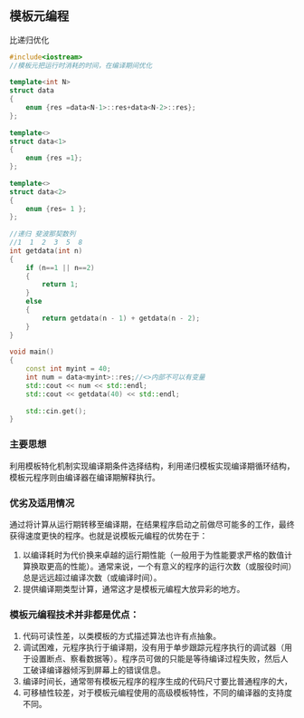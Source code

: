 ## 模板元编程

比递归优化

```C++
#include<iostream>  
//模板元把运行时消耗的时间，在编译期间优化  
  
template<int N>  
struct data  
{  
    enum {res =data<N-1>::res+data<N-2>::res};  
};  
  
template<>  
struct data<1>  
{  
    enum {res =1};  
};  
  
template<>  
struct data<2>  
{  
    enum {res= 1 };  
};  
  
//递归 斐波那契数列  
//1  1  2  3  5  8  
int getdata(int n)  
{  
    if (n==1 || n==2)  
    {  
        return 1;  
    }   
    else   
    {  
        return getdata(n - 1) + getdata(n - 2);  
    }  
}  
  
void main()  
{  
    const int myint = 40;  
    int num = data<myint>::res;//<>内部不可以有变量  
    std::cout << num << std::endl;
    std::cout << getdata(40) << std::endl;  
    
    std::cin.get();  
}   
```

### 主要思想  

利用模板特化机制实现编译期条件选择结构，利用递归模板实现编译期循环结构，模板元程序则由编译器在编译期解释执行。

### 优劣及适用情况  

通过将计算从运行期转移至编译期，在结果程序启动之前做尽可能多的工作，最终获得速度更快的程序。也就是说模板元编程的优势在于：   

1. 以编译耗时为代价换来卓越的运行期性能（一般用于为性能要求严格的数值计算换取更高的性能）。通常来说，一个有意义的程序的运行次数（或服役时间）总是远远超过编译次数（或编译时间）。  
2. 提供编译期类型计算，通常这才是模板元编程大放异彩的地方。  

### 模板元编程技术并非都是优点：  

1. 代码可读性差，以类模板的方式描述算法也许有点抽象。  
2. 调试困难，元程序执行于编译期，没有用于单步跟踪元程序执行的调试器（用于设置断点、察看数据等）。程序员可做的只能是等待编译过程失败，然后人工破译编译器倾泻到屏幕上的错误信息。  
3. 编译时间长，通常带有模板元程序的程序生成的代码尺寸要比普通程序的大，  
4. 可移植性较差，对于模板元编程使用的高级模板特性，不同的编译器的支持度不同。